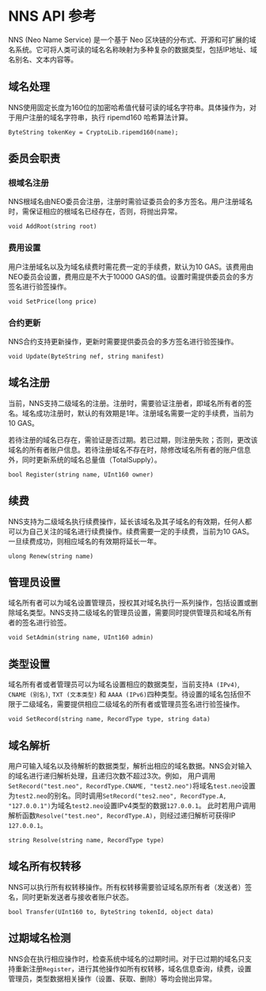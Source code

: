 # NNS API 参考

NNS (Neo Name Service) 是一个基于 Neo 区块链的分布式、开源和可扩展的域名系统。它可将人类可读的域名名称映射为多种复杂的数据类型，包括IP地址、域名别名、文本内容等。

## 域名处理

NNS使用固定长度为160位的加密哈希值代替可读的域名字符串。具体操作为，对于用户注册的域名字符串，执行 ripemd160 哈希算法计算。

```
ByteString tokenKey = CryptoLib.ripemd160(name);
```

## 委员会职责

### 根域名注册

NNS根域名由NEO委员会注册，注册时需验证委员会的多方签名。用户注册域名时，需保证相应的根域名已经存在，否则，将抛出异常。

```
void AddRoot(string root)
```

### 费用设置

用户注册域名以及为域名续费时需花费一定的手续费，默认为10 GAS。该费用由NEO委员会设置，费用应是不大于10000 GAS的值。设置时需提供委员会的多方签名进行验签操作。

```
void SetPrice(long price)
```

### 合约更新

NNS合约支持更新操作，更新时需要提供委员会的多方签名进行验签操作。

```
void Update(ByteString nef, string manifest)
```

## 域名注册

当前，NNS支持二级域名的注册。注册时，需要验证注册者，即域名所有者的签名。域名成功注册时，默认的有效期是1年。注册域名需要一定的手续费，当前为10 GAS。

若待注册的域名已存在，需验证是否过期。若已过期，则注册失败；否则，更改该域名的所有者账户信息。若待注册域名不存在时，除修改域名所有者的账户信息外，同时更新系统的域名总量值（TotalSupply）。

```
bool Register(string name, UInt160 owner)
```

## 续费

NNS支持为二级域名执行续费操作，延长该域名及其子域名的有效期，任何人都可以为自己关注的域名进行续费操作。续费需要一定的手续费，当前为10 GAS。一旦续费成功，则相应域名的有效期将延长一年。

```
ulong Renew(string name)
```

## 管理员设置

域名所有者可以为域名设置管理员，授权其对域名执行一系列操作，包括设置或删除域名类型。NNS支持二级域名的管理员设置，需要同时提供管理员和域名所有者的签名进行验签。

```
void SetAdmin(string name, UInt160 admin)
```

## 类型设置

域名所有者或者管理员可以为域名设置相应的数据类型，当前支持`A (IPv4)`, `CNAME (别名)`, `TXT (文本类型)` 和 `AAAA (IPv6)`四种类型。待设置的域名包括但不限于二级域名，需要提供相应二级域名的所有者或管理员签名进行验签操作。

```
void SetRecord(string name, RecordType type, string data)
```

## 域名解析

用户可输入域名以及待解析的数据类型，解析出相应的域名数据。NNS会对输入的域名进行递归解析处理，且递归次数不超过3次。例如， 用户调用`SetRecord("test.neo", RecordType.CNAME, "test2.neo")`将域名`test.neo`设置为`test2.neo`的别名。同时调用`SetRecord("tes2.neo", RecordType.A, "127.0.0.1")`为域名`test2.neo`设置IPv4类型的数据`127.0.0.1`。 此时若用户调用解析函数`Resolve("test.neo", RecordType.A)`，则经过递归解析可获得IP `127.0.0.1`。

```
string Resolve(string name, RecordType type)
```

## 域名所有权转移

NNS可以执行所有权转移操作。所有权转移需要验证域名原所有者（发送者）签名，同时更新发送者与接收者账户状态。

```
bool Transfer(UInt160 to, ByteString tokenId, object data)
```

## 过期域名检测

NNS会在执行相应操作时，检查系统中域名的过期时间。对于已过期的域名只支持重新注册`Register`，进行其他操作如所有权转移，域名信息查询，续费，设置管理员，类型数据相关操作（设置、获取、删除）等均会抛出异常。